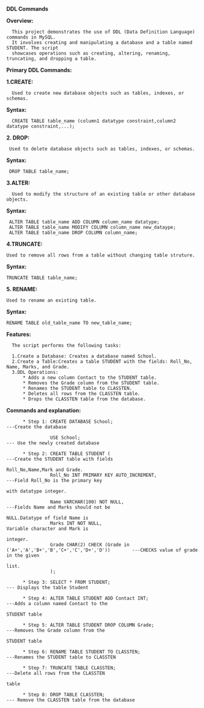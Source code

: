 **DDL Commands**

**Overview:**
      
      This project demonstrates the use of DDL (Data Definition Language) commands in MySQL. 
      It involves creating and manipulating a database and a table named STUDENT. The script 
      showcases operations such as creating, altering, renaming, truncating, and dropping a table.

      
**Primary DDL Commands:**

**1.CREATE:**

      Used to create new database objects such as tables, indexes, or schemas.
      
**Syntax:**

      CREATE TABLE table_name (column1 datatype constraint,column2 datatype constraint,...);
**2. DROP:**

     Used to delete database objects such as tables, indexes, or schemas.

**Syntax:**

     DROP TABLE table_name;
**3.ALTER:**

      Used to modify the structure of an existing table or other database objects.

**Syntax:**

     ALTER TABLE table_name ADD COLUMN column_name datatype;
     ALTER TABLE table_name MODIFY COLUMN column_name new_dataype;
     ALTER TABLE table_name DROP COLUMN column_name;

**4.TRUNCATE:**

    Used to remove all rows from a table without changing table struture.

**Syntax:** 
    
    TRUNCATE TABLE table_name;

**5. RENAME:**

    Used to rename an existing table.

**Syntax:** 

    RENAME TABLE old_table_name TO new_table_name;

**Features:**
      
      The script performs the following tasks:

      1.Create a Database: Creates a database named School.
      2.Create a Table:Creates a table STUDENT with the fields: Roll_No, Name, Marks, and Grade.
      3.DDL Operations:
          * Adds a new column Contact to the STUDENT table.
          * Removes the Grade column from the STUDENT table.
          * Renames the STUDENT table to CLASSTEN.
          * Deletes all rows from the CLASSTEN table.
          * Drops the CLASSTEN table from the database.
          
**Commands and explanation:**

          * Step 1: CREATE DATABASE School;                                                     ---Create the database
                  
                    USE School;                                                                 --- Use the newly created database

          * Step 2: CREATE TABLE STUDENT (                                                      ---Create the STUDENT table with fields 
                                                                                                   Roll_No,Name,Mark and Grade.
                    Roll_No INT PRIMARY KEY AUTO_INCREMENT,                                     ---Field Roll_No is the primary key 
                                                                                                   with datatype integer.
                                                                                                   
                    Name VARCHAR(100) NOT NULL,                                                 ---Fields Name and Marks should not be 
                                                                                                   NULL.Datatype of field Name is
                    Marks INT NOT NULL,                                                            Variable character and Mark is 
                                                                                                   integer. 
                    Grade CHAR(2) CHECK (Grade in ('A+','A','B+','B','C+','C','D+','D'))        ---CHECKS value of grade in the given 
                                                                                                   list.
                    );

          * Step 3: SELECT * FROM STUDENT;                                                      --- Displays the table Student

          * Step 4: ALTER TABLE STUDENT ADD Contact INT;                                        ---Adds a column named Contact to the 
                                                                                                   STUDENT table

          * Step 5: ALTER TABLE STUDENT DROP COLUMN Grade;                                      ---Removes the Grade column from the 
                                                                                                   STUDENT table

          * Step 6: RENAME TABLE STUDENT TO CLASSTEN;                                           ---Renames the STUDENT table to CLASSTEN

          * Step 7: TRUNCATE TABLE CLASSTEN;                                                    ---Delete all rows from the CLASSTEN 
                                                                                                   table

          * Step 8: DROP TABLE CLASSTEN;                                                       --- Remove the CLASSTEN table from the database




